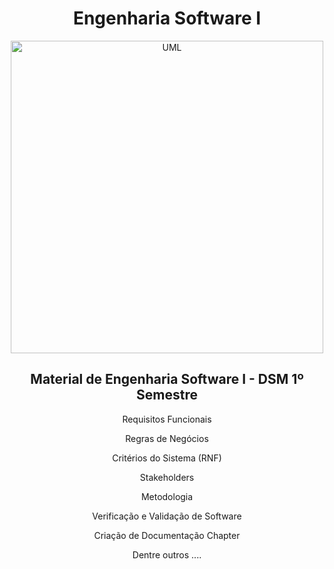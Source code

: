 <h1 align="center"> Engenharia Software I </h1>

<div align="center">
  <a><img align="center" src="https://blog.stoodi.com.br/wp-content/uploads/2020/03/engenharia-de-software-1.jpg" height="500" weight="250" border="0" alt="UML"></a>
</div>


<div align="center">
<h2 align="center"> Material de Engenharia Software I - DSM 1º Semestre </h2>
  <p> Requisitos Funcionais </p> 
  <p> Regras de Negócios </p>
  <p> Critérios do Sistema (RNF) </p> 
  <p> Stakeholders </p> 
  <p> Metodologia </p> 
  <p> Verificação e Validação de Software </p>
  <p> Criação de Documentação Chapter </p>
  <p> Dentre outros .... </p>
</div>

